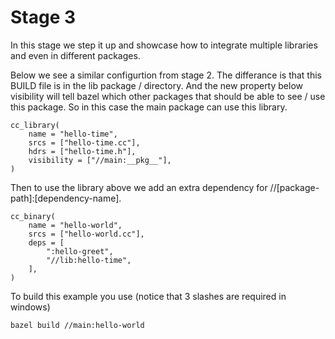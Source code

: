 # Stage 3

In this stage we step it up and showcase how to integrate multiple libraries and even in different packages.

Below we see a similar configurtion from stage 2. The differance is that this BUILD file is in the lib package / directory. And the new property below visibility will tell bazel which other packages that should be able to see / use this package. So in this case the main package can use this library. 
```
cc_library(
    name = "hello-time",
    srcs = ["hello-time.cc"],
    hdrs = ["hello-time.h"],
    visibility = ["//main:__pkg__"],
)
```

Then to use the library above we add an extra dependency for //[package-path]:[dependency-name].
```
cc_binary(
    name = "hello-world",
    srcs = ["hello-world.cc"],
    deps = [
        ":hello-greet",
        "//lib:hello-time",
    ],
)
```

To build this example you use (notice that 3 slashes are required in windows)
```
bazel build //main:hello-world
```

